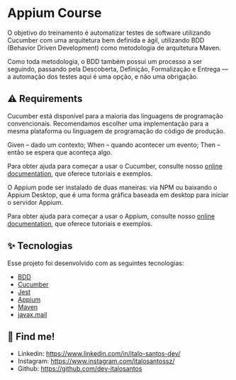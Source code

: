 # Appium Course

O objetivo do treinamento é automatizar testes de software utilizando Cucumber com uma arquitetura bem definida e ágil, utilizando BDD (Behavior Driven Development)
como metodologia de arquitetura Maven.

Como toda metodologia, o BDD também possui um processo a ser seguindo, passando pela Descoberta, Definição, Formalização e Entrega — a automação dos testes aqui é
uma opção, e não uma obrigação.

## ⚠️ Requirements

Cucumber está disponível para a maioria das linguagens de programação convencionais. Recomendamos escolher uma implementação para a mesma plataforma ou linguagem de
programação do código de produção.

Given – dado um contexto;
When – quando acontecer um evento;
Then – então se espera que aconteça algo.

Para obter ajuda para começar a usar o Cucumber, consulte nosso
[online documentation](https://cucumber.io/docs/cucumber/), que oferece tutoriais e exemplos.

O Appium pode ser instalado de duas maneiras: via NPM ou baixando o Appium Desktop, que é uma forma gráfica baseada em desktop para iniciar o servidor Appium.

Para obter ajuda para começar a usar o Appium, consulte nosso
[online documentation](https://appium.io/docs/en/about-appium/intro/), que oferece tutoriais e exemplos.

## ✨ Tecnologias

Esse projeto foi desenvolvido com as seguintes tecnologias:

- [BDD](https://cucumber.io/school/)
- [Cucumber](https://cucumber.io/docs/cucumber/)
- [Jest](https://jestjs.io/)
- [Appium](https://appium.io/)
- [Maven](https://maven.apache.org/)
- [javax.mail](https://javaee.github.io/javamail/)

## 🔗 Find me!
- Linkedin: https://www.linkedin.com/in/italo-santos-dev/
- Instagram: https://www.instagram.com/italosantossz/
- Github: https://github.com/dev-italosantos
